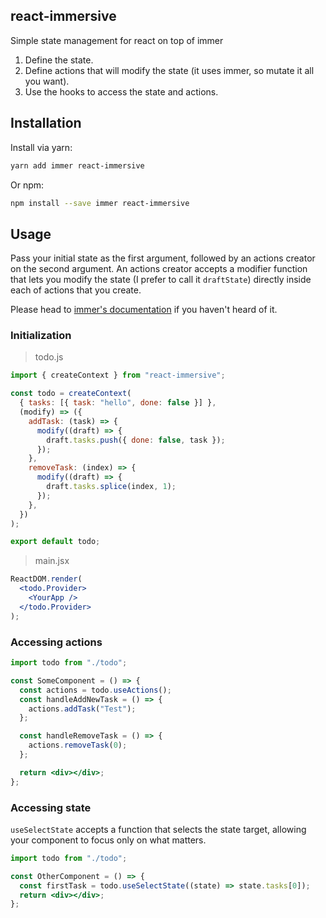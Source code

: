 ## react-immersive

Simple state management for react on top of immer

1. Define the state.
2. Define actions that will modify the state (it uses immer, so mutate it all you want).
3. Use the hooks to access the state and actions.

## Installation

Install via yarn:

```sh
yarn add immer react-immersive
```

Or npm:

```sh
npm install --save immer react-immersive
```

## Usage

Pass your initial state as the first argument, followed by an actions creator on the second argument.
An actions creator accepts a modifier function that lets you modify the state (I prefer to call it `draftState`) directly inside each of actions that you create.

Please head to [immer's documentation](https://immerjs.github.io/immer/docs/introduction) if you haven't heard of it.

### Initialization

> todo.js

```js
import { createContext } from "react-immersive";

const todo = createContext(
  { tasks: [{ task: "hello", done: false }] },
  (modify) => ({
    addTask: (task) => {
      modify((draft) => {
        draft.tasks.push({ done: false, task });
      });
    },
    removeTask: (index) => {
      modify((draft) => {
        draft.tasks.splice(index, 1);
      });
    },
  })
);

export default todo;
```

> main.jsx

```jsx
ReactDOM.render(
  <todo.Provider>
    <YourApp />
  </todo.Provider>
);
```

### Accessing actions

```jsx
import todo from "./todo";

const SomeComponent = () => {
  const actions = todo.useActions();
  const handleAddNewTask = () => {
    actions.addTask("Test");
  };

  const handleRemoveTask = () => {
    actions.removeTask(0);
  };

  return <div></div>;
};
```

### Accessing state

`useSelectState` accepts a function that selects the state target, allowing your component to focus only on what matters.

```jsx
import todo from "./todo";

const OtherComponent = () => {
  const firstTask = todo.useSelectState((state) => state.tasks[0]);
  return <div></div>;
};
```
